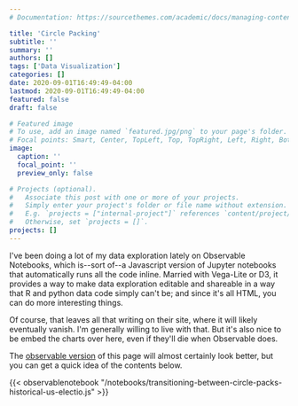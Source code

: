 ```yaml
---
# Documentation: https://sourcethemes.com/academic/docs/managing-content/

title: 'Circle Packing'
subtitle: ''
summary: ''
authors: []
tags: ['Data Visualization']
categories: []
date: 2020-09-01T16:49:49-04:00
lastmod: 2020-09-01T16:49:49-04:00
featured: false
draft: false

# Featured image
# To use, add an image named `featured.jpg/png` to your page's folder.
# Focal points: Smart, Center, TopLeft, Top, TopRight, Left, Right, BottomLeft, Bottom, BottomRight.
image:
  caption: ''
  focal_point: ''
  preview_only: false

# Projects (optional).
#   Associate this post with one or more of your projects.
#   Simply enter your project's folder or file name without extension.
#   E.g. `projects = ["internal-project"]` references `content/project/deep-learning/index.md`.
#   Otherwise, set `projects = []`.
projects: []
---
```


I've been doing a lot of my data exploration lately on Observable Notebooks,
which is--sort of--a Javascript version of Jupyter notebooks that automatically
runs all the code inline. Married with Vega-Lite or D3, it provides a way
to make data exploration editable and shareable in a way that R and python
data code simply can't be; and since it's all HTML, you can do more interesting
things.

Of course, that leaves all that writing on their site, where it will likely
eventually vanish. I'm generally willing to live with that. But it's also nice
to be embed the charts over here, even if they'll die when Observable does.

The [observable version](https://observablehq.com/@bmschmidt/transitioning-between-circle-packs-historical-us-electio) of this page will almost certainly look better, but you can get a quick
idea of the contents below.

{{< observablenotebook "/notebooks/transitioning-between-circle-packs-historical-us-electio.js" >}}
